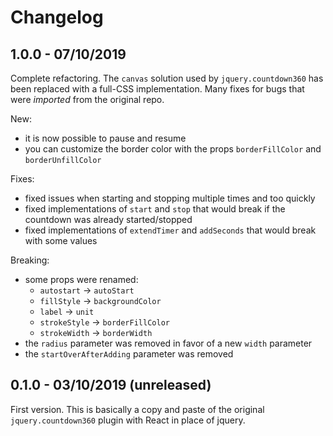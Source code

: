 # Changelog

## 1.0.0 - 07/10/2019

Complete refactoring. The `canvas` solution used by `jquery.countdown360` has been replaced with a full-CSS
implementation. Many fixes for bugs that were _imported_ from the original repo.

New:

* it is now possible to pause and resume
* you can customize the border color with the props `borderFillColor` and `borderUnfillColor`

Fixes:

* fixed issues when starting and stopping multiple times and too quickly
* fixed implementations of `start` and `stop` that would break if the countdown was already started/stopped
* fixed implementations of `extendTimer` and `addSeconds` that would break with some values

Breaking:

* some props were renamed:
  * `autostart` &rarr; `autoStart`
  * `fillStyle` &rarr; `backgroundColor`
  * `label` &rarr; `unit`
  * `strokeStyle` &rarr; `borderFillColor`
  * `strokeWidth` &rarr; `borderWidth`
* the `radius` parameter was removed in favor of a new `width` parameter
* the `startOverAfterAdding` parameter was removed


## 0.1.0 - 03/10/2019 (unreleased)

First version.
This is basically a copy and paste of the original `jquery.countdown360` plugin with React in place of jquery.
